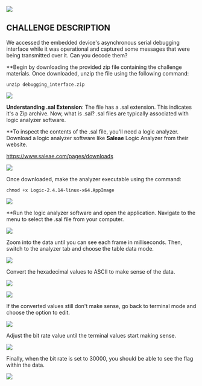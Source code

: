 ![](images/Pasted%20image%2020240512133213.png)

## CHALLENGE DESCRIPTION

We accessed the embedded device's asynchronous serial debugging interface while it was operational and captured some messages that were being transmitted over it. Can you decode them?

**Begin by downloading the provided zip file containing the challenge materials. Once downloaded, unzip the file using the following command:

`unzip debugging_interface.zip`

![](images/Pasted%20image%2020240512134616.png)

**Understanding .sal Extension**: The file has a .sal extension. This indicates it's a Zip archive. Now, what is .sal? .sal files are typically associated with logic analyzer software.

**To inspect the contents of the .sal file, you'll need a logic analyzer. Download a logic analyzer software like **Saleae** Logic Analyzer from their website.

https://www.saleae.com/pages/downloads

![](images/Pasted%20image%2020240512134658.png)

Once downloaded, make the analyzer executable using the command:

```
chmod +x Logic-2.4.14-linux-x64.AppImage
```


![](images/Pasted%20image%2020240512134740.png)

**Run the logic analyzer software and open the application. Navigate to the menu to select the .sal file from your computer.


![](images/Pasted%20image%2020240512134816.png)


Zoom into the data until you can see each frame in milliseconds. Then, switch to the analyzer tab and choose the table data mode.

![](images/Pasted%20image%2020240512134949.png)

Convert the hexadecimal values to ASCII to make sense of the data.

![](images/Pasted%20image%2020240512135325.png)



![](images/Pasted%20image%2020240512135508.png)


If the converted values still don't make sense, go back to terminal mode and choose the option to edit. 

![](images/Pasted%20image%2020240512140112.png)

Adjust the bit rate value until the terminal values start making sense.

![](images/Pasted%20image%2020240512140413.png)

Finally, when the bit rate is set to 30000, you should be able to see the flag within the data.

![](images/Pasted%20image%2020240512140430.png)